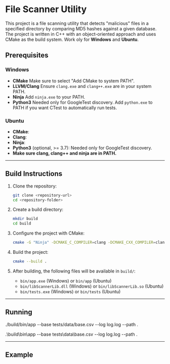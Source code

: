 # File Scanner Utility

This project is a file scanning utility that detects "malicious" files in a specified directory by comparing MD5 hashes against a given database. The project is written in C++ with an object-oriented approach and uses CMake as the build system. Work oly for **Windows** and **Ubuntu**.

## Prerequisites

### Windows
- **CMake** Make sure to select "Add CMake to system PATH".
- **LLVM/Clang** Ensure `clang.exe` and `clang++.exe` are in your system PATH.
- **Ninja** Add `ninja.exe` to your PATH.
- **Python3** Needed only for GoogleTest discovery. Add `python.exe` to PATH if you want CTest to automatically run tests.

### Ubuntu
- **CMake**:
- **Clang**:
- **Ninja**:
- **Python3** (optional, >= 3.7): Needed only for GoogleTest discovery.
- **Make sure clang, clang++ and ninja are in PATH.**

---

## Build Instructions

1. Clone the repository:
    ```bash
    git clone <repository-url>
    cd <repository-folder>
    ```

2. Create a build directory:
    ```bash
    mkdir build
    cd build
    ```

3. Configure the project with CMake:
    ```bash
    cmake -G "Ninja" -DCMAKE_C_COMPILER=clang -DCMAKE_CXX_COMPILER=clang++ ..
    ```

4. Build the project:
    ```bash
    cmake --build .
    ```

5. After building, the following files will be available in `build/`:
    - `bin/app.exe` (Windows) or `bin/app` (Ubuntu)
    - `bin/libScannerLib.dll` (Windows) or `bin/libScannerLib.so` (Ubuntu)
    - `bin/tests.exe` (Windows) or `bin/tests` (Ubuntu)
---

## Running

./build/bin/app --base tests/data/base.csv --log log.log --path .

.\build\bin\app --base tests\data\base.csv --log log.log --path .

---
## Example
